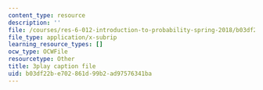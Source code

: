```yaml
---
content_type: resource
description: ''
file: /courses/res-6-012-introduction-to-probability-spring-2018/b03df22be702861d99b2ad97576341ba_fZ0bbrbNq58.srt
file_type: application/x-subrip
learning_resource_types: []
ocw_type: OCWFile
resourcetype: Other
title: 3play caption file
uid: b03df22b-e702-861d-99b2-ad97576341ba
---
```

